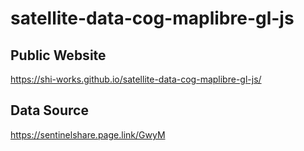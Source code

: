 # satellite-data-cog-maplibre-gl-js
## Public Website
https://shi-works.github.io/satellite-data-cog-maplibre-gl-js/

## Data Source
https://sentinelshare.page.link/GwyM
